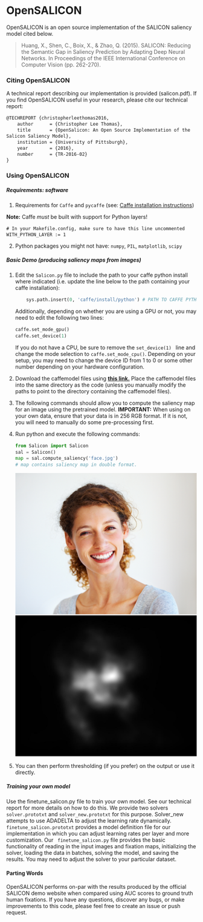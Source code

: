 # OpenSALICON

OpenSALICON is an open source implementation of the SALICON saliency model cited below. 
> Huang, X., Shen, C., Boix, X., & Zhao, Q. (2015). SALICON: Reducing the Semantic Gap in Saliency Prediction by Adapting Deep Neural Networks. In Proceedings of the IEEE International Conference on Computer Vision (pp. 262-270).

### Citing OpenSALICON

A technical report describing our implementation is provided (salicon.pdf). If you find OpenSALICON useful in your research, please cite our technical report:
````
@TECHREPORT {christopherleethomas2016,
    author      = {Christopher Lee Thomas},
    title       = {OpenSalicon: An Open Source Implementation of the Salicon Saliency Model},
    institution = {University of Pittsburgh},
    year        = {2016},
    number      = {TR-2016-02}
}
````
    
### Using OpenSALICON

##### Requirements: software
1. Requirements for `Caffe` and `pycaffe` (see: [Caffe installation instructions](http://caffe.berkeleyvision.org/installation.html))

  **Note:** Caffe *must* be built with support for Python layers!

  ```make
  # In your Makefile.config, make sure to have this line uncommented
  WITH_PYTHON_LAYER := 1
  ```
2. Python packages you might not have: `numpy`, `PIL`, `matplotlib`, `scipy` 

##### Basic Demo (producing saliency maps from images)
1. Edit the `Salicon.py` file to include the path to your caffe python install where indicated (i.e. update the line below to the path containing your caffe installation):

    ````python
        sys.path.insert(0, 'caffe/install/python') # PATH TO CAFFE PYTHON INSTALL
    ````
    Additionally, depending on whether you are using a GPU or not, you may need to edit the following two lines:
	
    ````python
    caffe.set_mode_gpu()
    caffe.set_device(1)
    ````
    If you do not have a CPU, be sure to remove the ````set_device(1) ```` line and change the mode selection to ```` caffe.set_mode_cpu() ````. Depending on your setup, you may need to change the device ID from 1 to 0 or some other number depending on your hardware configuration.
2. Download the caffemodel files using **[this link.](http://www.cs.pitt.edu/~chris/files/2016/model_files.tgz)** Place the caffemodel files into the same directory as the code (unless you manually modify the paths to point to the directory containing the caffemodel files).
3. The following commands should allow you to compute the saliency map for an image using the pretrained model. **IMPORTANT:** When using on your own data, ensure that your data is in 256 RGB format. If it is not, you will need to manually do some pre-processing first.
4. Run python and execute the following commands:

    ````python
    from Salicon import Salicon
    sal = Salicon()
    map = sal.compute_saliency('face.jpg')
    # map contains saliency map in double format.
    ````
    ![Original Image](/face.jpg "Original Image")
    ![Resulting Map](/face_out.jpg "Resulting Map")
5. You can then perform thresholding (if you prefer) on the output or use it directly.

##### Training your own model

Use the finetune_salicon.py file to train your own model. See our technical report for more details on how to do this. We provide two solvers ```` solver.prototxt ```` and ```` solver_new.prototxt ```` for this purpose. Solver_new attempts to use ADADELTA to adjust the learning rate dynamically. ````finetune_salicon.prototxt```` provides a model definition file for our implementation in which you can adjust learning rates per layer and more customization. Our ```` finetune_salicon.py```` file provides the basic functionality of reading in the input images and fixation maps, initializing the solver, loading the data in batches, solving the model, and saving the results. You may need to adjust the solver to your particular dataset.

#### Parting Words

OpenSALICON performs on-par with the results produced by the official SALICON demo website when compared using AUC scores to ground truth human fixations. If you have any questions, discover any bugs, or make improvements to this code, please feel free to create an issue or push request.
